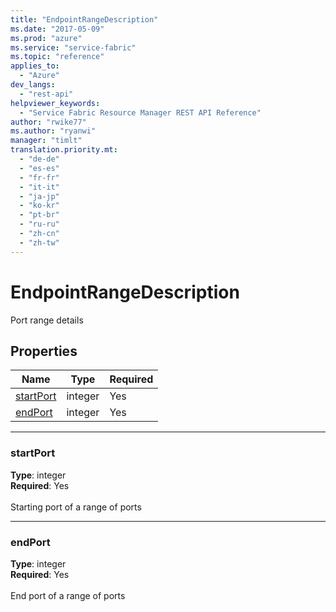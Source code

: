 ```yaml
---
title: "EndpointRangeDescription"
ms.date: "2017-05-09"
ms.prod: "azure"
ms.service: "service-fabric"
ms.topic: "reference"
applies_to: 
  - "Azure"
dev_langs: 
  - "rest-api"
helpviewer_keywords: 
  - "Service Fabric Resource Manager REST API Reference"
author: "rwike77"
ms.author: "ryanwi"
manager: "timlt"
translation.priority.mt: 
  - "de-de"
  - "es-es"
  - "fr-fr"
  - "it-it"
  - "ja-jp"
  - "ko-kr"
  - "pt-br"
  - "ru-ru"
  - "zh-cn"
  - "zh-tw"
---
```

# EndpointRangeDescription

Port range details

## Properties
| Name | Type | Required |
| --- | --- | --- |
| [startPort](#startport) | integer | Yes |
| [endPort](#endport) | integer | Yes |

____
### startPort
__Type__: integer <br/>
__Required__: Yes<br/>
<br/>
Starting port of a range of ports

____
### endPort
__Type__: integer <br/>
__Required__: Yes<br/>
<br/>
End port of a range of ports

